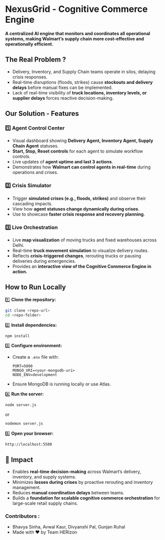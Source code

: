 # NexusGrid - Cognitive Commerce Engine
**A centralized AI engine that monitors and coordinates all operational systems, making Walmart’s supply chain more cost-effective and operationally efficient.**

## The Real Problem ?

- Delivery, Inventory, and Supply Chain teams operate in silos, delaying crisis responses.
- Real-time disruptions (floods, strikes) cause **stockouts and delivery delays** before manual fixes can be implemented.
- Lack of real-time visibility of **truck locations, inventory levels, or supplier delays** forces reactive decision-making.

## Our Solution - Features 
### 1️⃣ Agent Control Center
- Visual dashboard showing **Delivery Agent, Inventory Agent, Supply Chain Agent** statuses.
- **Start, Stop, Reset controls** for each agent to simulate workflow controls.
- Live updates of **agent uptime and last 3 actions**.
- Demonstrates how **Walmart can control agents in real-time** during operations and crises.

### 2️⃣ Crisis Simulator
- Trigger **simulated crises (e.g., floods, strikes)** and observe their cascading impacts.
- View how **agent statuses change dynamically during crises**.
- Use to showcase **faster crisis response and recovery planning**.

### 3️⃣ Live Orchestration
- Live **map visualization** of moving trucks and fixed warehouses across Delhi.
- Real-time **truck movement simulation** to visualize delivery routes.
- Reflects **crisis-triggered changes**, rerouting trucks or pausing deliveries during emergencies.
- Provides an **interactive view of the Cognitive Commerce Engine in action.**

## How to Run Locally
1️⃣ **Clone the repository:**

```bash
git clone <repo-url>
cd <repo-folder>
```

2️⃣ **Install dependencies:**

```bash
npm install
```

3️⃣ **Configure environment:**

- Create a `.env` file with:
    ```
    PORT=5000
    MONGO_URI=<your-mongodb-uri>
    NODE_ENV=development
    ```
- Ensure MongoDB is running locally or use Atlas.

4️⃣ **Run the server:**

```bash
node server.js
```
or
```bash
nodemon server.js
```

5️⃣ **Open your browser:**

```
http://localhost:5500
```


## 🌟 Impact

- Enables **real-time decision-making** across Walmart’s delivery, inventory, and supply systems.
- Minimizes **losses during crises** by proactive rerouting and inventory management.
- Reduces **manual coordination delays** between teams.
- Builds a **foundation for scalable cognitive commerce orchestration** for large-scale retail supply chains.

### Contributors : 
- Bhavya Sinha, Avwal Kaur, Divyanshi Pal, Gunjan Ruhal
- Made with ❤️ by Team HERIzon 
